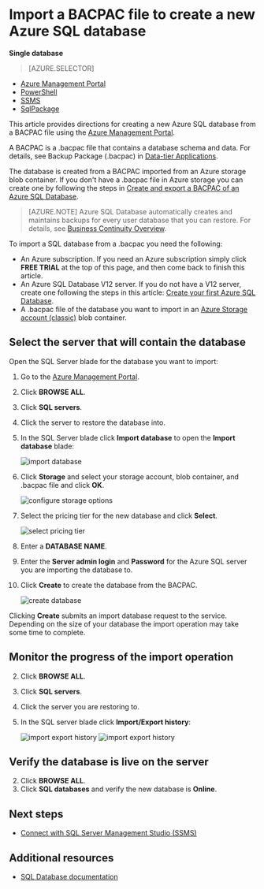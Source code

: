 <properties
	pageTitle="Import a BACPAC file to create a new Azure SQL database"
	description="Create a new Azure SQL database by importing an existing BACPAC file."
	services="sql-database"
	documentationCenter=""
	authors="stevestein"
	manager="jeffreyg"
	editor=""/>

<tags
	ms.service="sql-database"
	ms.date="12/17/2015"
	wacn.date=""/>


# Import a BACPAC file to create a new Azure SQL database


**Single database**

> [AZURE.SELECTOR]
- [Azure Management Portal](/documentation/articles/sql-database-import)
- [PowerShell](/documentation/articles/sql-database-import-powershell)
- [SSMS](/documentation/articles/sql-database-cloud-migrate-compatible-import-bacpac-ssms)
- [SqlPackage](/documentation/articles/sql-database-cloud-migrate-compatible-import-bacpac-sqlpackage)

This article provides directions for creating a new Azure SQL database from a BACPAC file using the [Azure Management Portal](https://manage.windowsazure.cn).

A BACPAC is a .bacpac file that contains a database schema and data. For details, see Backup Package (.bacpac) in [Data-tier Applications](https://msdn.microsoft.com/zh-cn/library/ee210546.aspx).

The database is created from a BACPAC imported from an Azure storage blob container. If you don't have a .bacpac file in Azure storage you can create one by following the steps in [Create and export a BACPAC of an Azure SQL Database](/documentation/articles/sql-database-export).


> [AZURE.NOTE] Azure SQL Database automatically creates and maintains backups for every user database that you can restore. For details, see [Business Continuity Overview](/documentation/articles/sql-database-business-continuity).


To import a SQL database from a .bacpac you need the following:

- An Azure subscription. If you need an Azure subscription simply click **FREE TRIAL** at the top of this page, and then come back to finish this article.
- An Azure SQL Database V12 server. If you do not have a V12 server, create one following the steps in this article: [Create your first Azure SQL Database](/documentation/articles/sql-database-get-started).
- A .bacpac file of the database you want to import in an [Azure Storage account (classic)](/documentation/articles/storage-create-storage-account) blob container.


## Select the server that will contain the database

Open the SQL Server blade for the database you want to import:

1.	Go to the [Azure Management Portal](https://manage.windowsazure.cn).
2.	Click **BROWSE ALL**.
3.	Click **SQL servers**.
2.	Click the server to restore the database into.
3.	In the SQL Server blade click **Import database** to open the **Import database** blade:

    ![import database][1]

1.  Click **Storage** and select your storage account, blob container, and .bacpac file and click **OK**.

    ![configure storage options][2]

1.  Select the pricing tier for the new database and click **Select**.

    ![select pricing tier][3]

1.  Enter a **DATABASE NAME**.
2.  Enter the **Server admin login** and **Password** for the Azure SQL server you are importing the database to.
1.  Click **Create** to create the database from the BACPAC.

    ![create database][4]

Clicking **Create** submits an import database request to the service. Depending on the size of your database the import operation may take some time to complete.

## Monitor the progress of the import operation

2.	Click **BROWSE ALL**.
3.	Click **SQL servers**.
2.	Click the server you are restoring to.
3.	In the SQL server blade click **Import/Export history**:

    ![import export history][5]
    ![import export history][6]





## Verify the database is live on the server

2.	Click **BROWSE ALL**.
3.	Click **SQL databases** and verify the new database is **Online**.



## Next steps

- [Connect with SQL Server Management Studio (SSMS)](/documentation/articles/sql-database-connect-to-database)



## Additional resources

<!-- deleted by customization
- [SQL Database documentation](/documentation/services/sql-database/)
-->
<!-- keep by customization: begin -->
- [SQL Database documentation](/documentation/services/sql-databases)
<!-- keep by customization: end -->


<!--Image references-->
[1]: ./media/sql-database-import/import-database.png
[2]: ./media/sql-database-import/storage-options.png
[3]: ./media/sql-database-import/pricing-tier.png
[4]: ./media/sql-database-import/create.png
[5]: ./media/sql-database-import/import-history.png
[6]: ./media/sql-database-import/import-status.png
